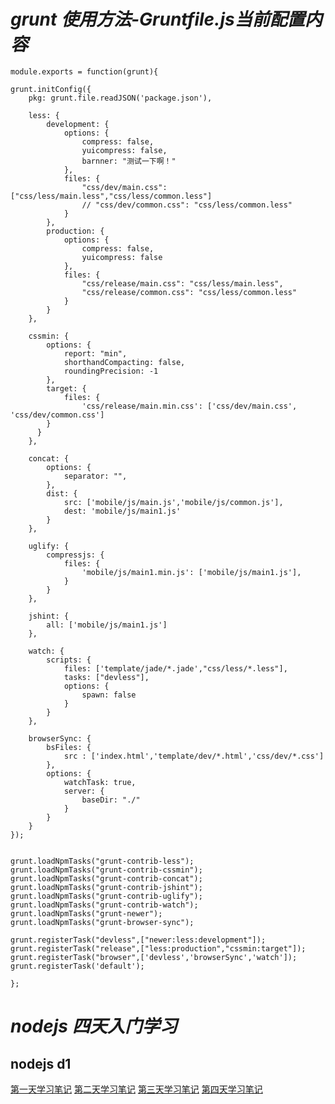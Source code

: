 # *grunt 使用方法-Gruntfile.js当前配置内容*

    module.exports = function(grunt){

    grunt.initConfig({
        pkg: grunt.file.readJSON('package.json'),

        less: {
            development: {
                options: {
                    compress: false,
                    yuicompress: false,
                    barnner: "测试一下啊！"
                },
                files: {
                    "css/dev/main.css": ["css/less/main.less","css/less/common.less"]
                    // "css/dev/common.css": "css/less/common.less"
                }
            },
            production: {
                options: {
                    compress: false,
                    yuicompress: false
                },
                files: {
                    "css/release/main.css": "css/less/main.less",
                    "css/release/common.css": "css/less/common.less"
                }
            }
        },

        cssmin: {
            options: {
                report: "min",
                shorthandCompacting: false,
                roundingPrecision: -1
            },
            target: {
                files: {
                    'css/release/main.min.css': ['css/dev/main.css', 'css/dev/common.css']
            }
          }
        },

        concat: {
            options: {
                separator: "",
            },
            dist: {
                src: ['mobile/js/main.js','mobile/js/common.js'],
                dest: 'mobile/js/main1.js'
            }
        },

        uglify: {
            compressjs: {
                files: {
                    'mobile/js/main1.min.js': ['mobile/js/main1.js'],
                }
            }
        },

        jshint: {
            all: ['mobile/js/main1.js']
        },

        watch: {
            scripts: {
                files: ['template/jade/*.jade',"css/less/*.less"],
                tasks: ["devless"],
                options: {
                    spawn: false
                }
            }
        },

        browserSync: {
            bsFiles: {
                src : ['index.html','template/dev/*.html','css/dev/*.css']
            },
            options: {
                watchTask: true,
                server: {
                    baseDir: "./"
                }
            }
        }
    });

    
    grunt.loadNpmTasks("grunt-contrib-less");
    grunt.loadNpmTasks("grunt-contrib-cssmin");
    grunt.loadNpmTasks("grunt-contrib-concat");
    grunt.loadNpmTasks("grunt-contrib-jshint");
    grunt.loadNpmTasks("grunt-contrib-uglify"); 
    grunt.loadNpmTasks("grunt-contrib-watch");
    grunt.loadNpmTasks("grunt-newer");
    grunt.loadNpmTasks("grunt-browser-sync");

    grunt.registerTask("devless",["newer:less:development"]);
    grunt.registerTask("release",["less:production","cssmin:target"]);
    grunt.registerTask("browser",['devless','browserSync','watch']);
    grunt.registerTask('default');
    
    };

# *nodejs 四天入门学习*

## nodejs d1
[第一天学习笔记](http://www.jianshu.com/p/158fc79c0f6e)
[第二天学习笔记](http://www.jianshu.com/p/e98e5c7328e3)
[第三天学习笔记](http://www.jianshu.com/p/af24662c4d2b)
[第四天学习笔记](http://www.jianshu.com/p/e615dafbc780)




